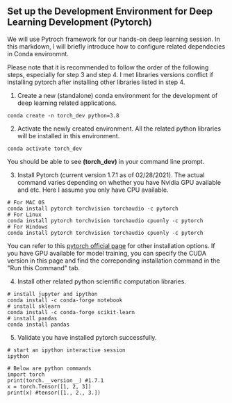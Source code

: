 ## Set up the Development Environment for Deep Learning Development (Pytorch)

We will use Pytroch framework for our hands-on deep learning session. In this markdown, I will briefly introduce how to configure related dependecies in Conda environmnt.

Please note that it is recommended to follow the order of the following steps, especially for step 3 and step 4. I met libraries versions conflict if installing pytorch after installing other libraries listed in step 4.

1. Create a new (standalone) conda environment for the development of deep learning related applications.
```
conda create -n torch_dev python=3.8
```
2. Activate the newly created environment. All the related python libraries will be installed in this environment.
```
conda activate torch_dev
```
You should be able to see **(torch_dev)** in your command line prompt.

3. Install Pytorch (current version 1.7.1 as of 02/28/2021). The actual command varies depending on whether you have Nvidia GPU available and etc. Here I assume you only have CPU available.

```
# For MAC OS
conda install pytorch torchvision torchaudio -c pytorch
# For Linux
conda install pytorch torchvision torchaudio cpuonly -c pytorch
# For Windows
conda install pytorch torchvision torchaudio cpuonly -c pytorch
``` 
You can refer to this [pytorch official page](https://pytorch.org/) for other installation options. If you have GPU available for model training, you can specify the CUDA version in this page and find the correponding installation command in the "Run this Command" tab.

4. Install other related python scientific computation libraries.
```
# install jupyter and ipython
conda install -c conda-forge notebook
# install sklearn
conda install -c conda-forge scikit-learn 
# install pandas
conda install pandas
```

5. Validate you have installed pytorch successfully.
```
# start an ipython interactive session
ipython

# Below are python commands
import torch
print(torch.__version__) #1.7.1
x = torch.Tensor([1, 2, 3])
print(x) #tensor([1., 2., 3.])
```